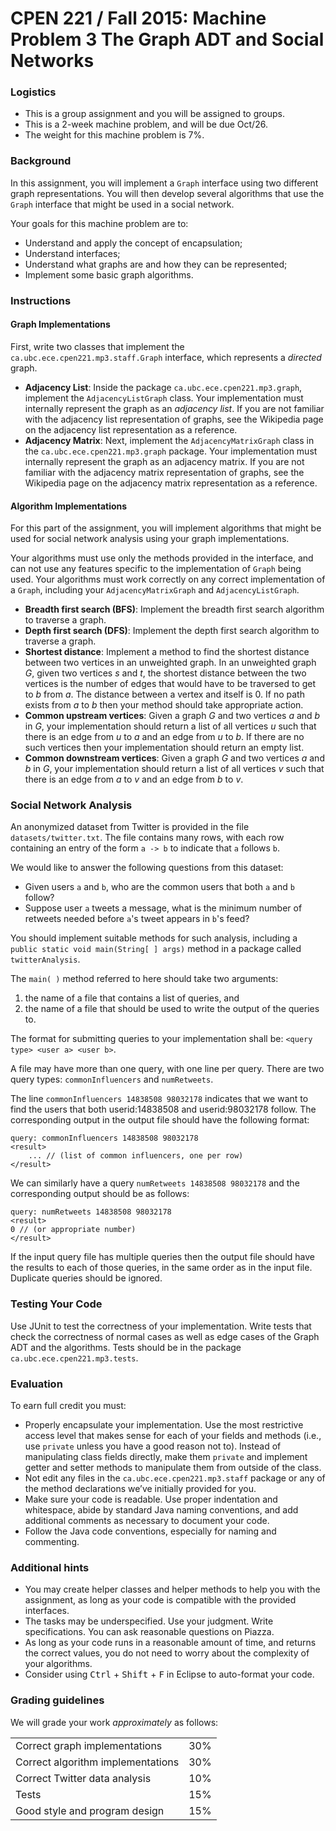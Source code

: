 **CPEN 221 / Fall 2015: Machine Problem 3**
The Graph ADT and Social Networks
===

### Logistics

+ This is a group assignment and you will be assigned to groups.
+ This is a 2-week machine problem, and will be due Oct/26.
+ The weight for this machine problem is 7%.

### Background

In this assignment, you will implement a `Graph` interface using two different graph representations. You will then develop several algorithms that use the `Graph` interface that might be used in a social network.

Your goals for this machine problem are to:
+ Understand and apply the concept of encapsulation;
+ Understand interfaces;
+ Understand what graphs are and how they can be represented;
+ Implement some basic graph algorithms.

### Instructions

#### Graph Implementations
First, write two classes that implement the `ca.ubc.ece.cpen221.mp3.staff.Graph` interface, which represents a _directed_ graph.
+ **Adjacency List**: Inside the package `ca.ubc.ece.cpen221.mp3.graph`, implement the `AdjacencyListGraph` class. Your implementation must internally represent the graph as an _adjacency list_. If you are not familiar with the adjacency list representation of graphs, see the Wikipedia page on the adjacency list representation as a reference.
+ **Adjacency Matrix**: Next, implement the `AdjacencyMatrixGraph` class in the `ca.ubc.ece.cpen221.mp3.graph` package. Your implementation must internally represent the graph as an adjacency matrix. If you are not familiar with the adjacency matrix representation of graphs, see the Wikipedia page on the adjacency matrix representation as a reference.

#### Algorithm Implementations
For this part of the assignment, you will implement algorithms that might be used for social network analysis using your graph implementations. 

Your algorithms must use only the methods provided in the interface, and can not use any features specific to the implementation of `Graph` being used. Your algorithms must work correctly on any correct implementation of a `Graph`, including your `AdjacencyMatrixGraph` and `AdjacencyListGraph`.

+ **Breadth first search (BFS)**: Implement the breadth first search algorithm to traverse a graph.
+ **Depth first search (DFS)**: Implement the depth first search algorithm to traverse a graph.
+ **Shortest distance**: Implement a method to find the shortest distance between two vertices in an unweighted graph. In an unweighted graph _G_, given two vertices _s_ and _t_, the shortest distance between the two vertices is the number of edges that would have to be traversed to get to _b_ from _a_. The distance between a vertex and itself is 0. If no path exists from _a_ to _b_ then your method should take appropriate action.
+ **Common upstream vertices**: Given a graph _G_ and two vertices _a_ and _b_ in _G_, your implementation should return a list of all vertices _u_ such that there is an edge from _u_ to _a_ and an edge from _u_ to _b_. If there are no such vertices then your implementation should return an empty list.
+ **Common downstream vertices**: Given a graph _G_ and two vertices _a_ and _b_ in _G_, your implementation should return a list of all vertices _v_ such that there is an edge from _a_ to _v_ and an edge from _b_ to _v_.  

### Social Network Analysis

An anonymized dataset from Twitter is provided in the file `datasets/twitter.txt`. The file contains many rows, with each row containing an entry of the form `a -> b` to indicate that `a` follows `b`.

We would like to answer the following questions from this dataset:
+ Given users `a` and `b`, who are the common users that both `a` and `b` follow?
+ Suppose user `a` tweets a message, what is the minimum number of retweets needed before `a`'s tweet appears in `b`'s feed?

You should implement suitable methods for such analysis, including a `public static void main(String[ ] args)` method in a package called `twitterAnalysis`. 

The `main( )` method referred to here should take two arguments: 
1. the name of a file that contains a list of queries, and 
2. the name of a file that should be used to write the output of the queries to.

The format for submitting queries to your implementation shall be:
`<query type> <user a> <user b>`.

A file may have more than one query, with one line per query. There are two query types: `commonInfluencers` and `numRetweets`.

The line `commonInfluencers 14838508 98032178` indicates that we want to find the users that both userid:14838508 and userid:98032178 follow. The corresponding output in the output file should have the following format:
```
query: commonInfluencers 14838508 98032178
<result>
	... // (list of common influencers, one per row)
</result>
```

We can similarly have a query `numRetweets 14838508 98032178` and the corresponding output should be as follows:
```
query: numRetweets 14838508 98032178
<result>
0 // (or appropriate number)
</result>
```

If the input query file has multiple queries then the output file should have the results to each of those queries, in the same order as in the input file. Duplicate queries should be ignored.

### Testing Your Code
Use JUnit to test the correctness of your implementation. Write tests that check the correctness of normal cases as well as edge cases of the Graph ADT and the algorithms. Tests should be in the package `ca.ubc.ece.cpen221.mp3.tests`.

### Evaluation
To earn full credit you must:
+ Properly encapsulate your implementation. Use the most restrictive access level that makes sense for each of your fields and methods (i.e., use `private` unless you have a good reason not to). Instead of manipulating class fields directly, make them `private` and implement getter and setter methods to manipulate them from outside of the class. 
+ Not edit any files in the `ca.ubc.ece.cpen221.mp3.staff` package or any of the method declarations we’ve initially provided for you.
+ Make sure your code is readable. Use proper indentation and whitespace, abide by standard Java naming conventions, and add additional comments as necessary to document your code.
+ Follow the Java code conventions, especially for naming and commenting. 

### Additional hints
+ You may create helper classes and helper methods to help you with the assignment, as long as your code is compatible with the provided interfaces.
+ The tasks may be underspecified. Use your judgment. Write specifications. You can ask reasonable questions on Piazza.
+ As long as your code runs in a reasonable amount of time, and returns the correct values, you do not need to worry about the complexity of your algorithms.
+ Consider using <kbd>Ctrl</kbd> + <kbd>Shift</kbd> + <kbd>F</kbd> in Eclipse to auto-format your code.

### Grading guidelines
We will grade your work _approximately_ as follows:

<table>
	<tr><td>Correct graph implementations</td><td>30%</td></tr>
	<tr><td>Correct algorithm implementations</td><td>30%</td></tr>
	<tr><td>Correct Twitter data analysis</td><td>10%</td></tr>
	<tr><td>Tests</td><td>15%</td></tr>
	<tr><td>Good style and program design</td><td>15%</td></tr>
</table>